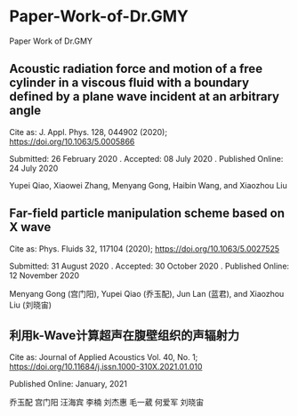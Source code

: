 # Paper-Work-of-Dr.GMY

Paper Work of Dr.GMY

## Acoustic radiation force and motion of a free cylinder in a viscous fluid with a boundary defined by a plane wave incident at an arbitrary angle

Cite as: J. Appl. Phys. 128, 044902 (2020); https://doi.org/10.1063/5.0005866

Submitted: 26 February 2020 . Accepted: 08 July 2020 . Published Online: 24 July 2020

Yupei Qiao, Xiaowei Zhang, Menyang Gong, Haibin Wang, and Xiaozhou Liu

## Far-field particle manipulation scheme based on X wave

Cite as: Phys. Fluids 32, 117104 (2020); https://doi.org/10.1063/5.0027525

Submitted: 31 August 2020 . Accepted: 30 October 2020 . Published Online: 12 November 2020

Menyang Gong (宫门阳), Yupei Qiao (乔玉配), Jun Lan (蓝君), and Xiaozhou Liu (刘晓宙)

## 利用k-Wave计算超声在腹壁组织的声辐射力

Cite as: Journal of Applied Acoustics Vol. 40, No. 1;  https://doi.org/10.11684/j.issn.1000-310X.2021.01.010

Published Online: January, 2021

乔玉配 宫门阳 汪海宾 李楠 刘杰惠 毛一葳 何爱军 刘晓宙
